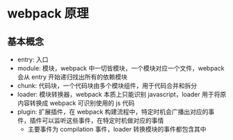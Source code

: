 # webpack 原理

## 基本概念

- entry: 入口
- module: 模块，webpack 中一切皆模块，一个模块对应一个文件，webpack 会从 entry 开始递归找出所有的依赖模块
- chunk: 代码块，一个代码块由多个模块组件，用于代码合并和拆分
- loader: 模块转换器，webpack 本质上只能识别 javascript，loader 用于将原内容转换成 webpack 可识别使用的 js 代码
- plugin: 扩展插件，在 webpack 构建流程中，特定时机会广播出对应的事件，插件可以监听这些事件，在特定时机做对应的事情
  - 主要事件为 compilation 事件，loader 转换模块的事件都包含其中